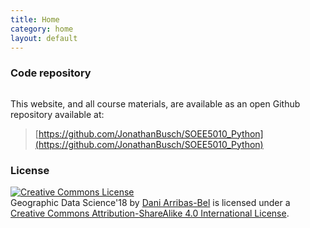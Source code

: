 ```yaml
---
title: Home
category: home
layout: default
---
```







### Code repository

<a rel="repo" href="https://github.com/JonathanBusch/SOEE5010_Python"><img alt="" style="border-width:0" src="GitHub-Mark.png" /></a>

This website, and all course materials, are available as an open Github repository available at:

> [https://github.com/JonathanBusch/SOEE5010_Python](https://github.com/JonathanBusch/SOEE5010_Python)

### License

<a rel="license" href="http://creativecommons.org/licenses/by-sa/4.0/"><img alt="Creative Commons License" style="border-width:0" src="https://i.creativecommons.org/l/by-sa/4.0/88x31.png" /></a><br /><span xmlns:dct="http://purl.org/dc/terms/" property="dct:title">Geographic Data Science'18</span> by <a xmlns:cc="http://creativecommons.org/ns#" href="http://darribas.org" property="cc:attributionName" rel="cc:attributionURL">Dani Arribas-Bel</a> is licensed under a <a rel="license" href="http://creativecommons.org/licenses/by-sa/4.0/">Creative Commons Attribution-ShareAlike 4.0 International License</a>.
